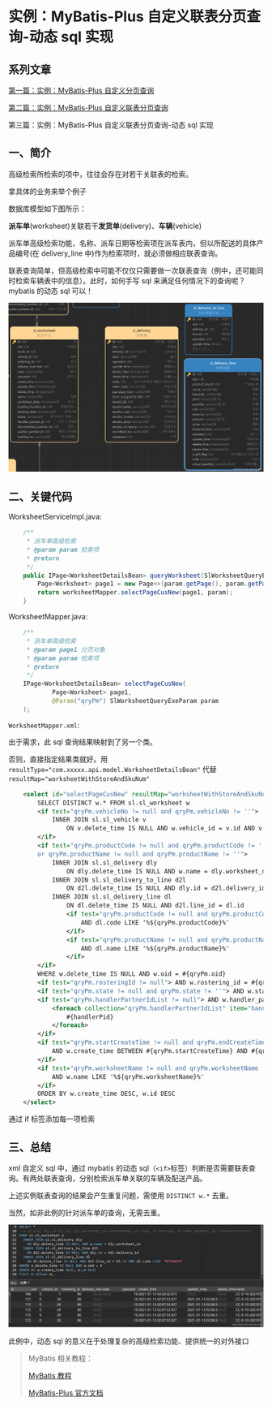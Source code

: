 # 实例：MyBatis-Plus 自定义联表分页查询-动态 sql 实现

## 系列文章

[第一篇：实例：MyBatis-Plus 自定义分页查询](./custom-paged-query.md)

[第二篇：实例：MyBatis-Plus 自定义联表分页查询](./custom-paged-query-join-sql.md)

第三篇：实例：MyBatis-Plus 自定义联表分页查询-动态 sql 实现

## 一、简介

高级检索所检索的项中，往往会存在对若干关联表的检索。

拿具体的业务来举个例子

数据库模型如下图所示：

**派车单**(worksheet)关联若干**发货单**(delivery)、**车辆**(vehicle)

派车单高级检索功能，名称、派车日期等检索项在派车表内，但以所配送的具体产品编号(在 delivery_line 中)作为检索项时，就必须做相应联表查询。

联表查询简单，但高级检索中可能不仅仅只需要做一次联表查询（例中，还可能同时检索车辆表中的信息）。此时，如何手写 sql 来满足任何情况下的查询呢？mybatis 的动态 sql 可以！

![在这里插入图片描述](./assets/202101131622218.png)

## 二、关键代码

WorksheetServiceImpl.java:

```java
    /**
     * 派车单高级检索
     * @param param 检索项
     * @return
     */
    public IPage<WorksheetDetailsBean> queryWorksheet(SlWorksheetQueryExeParam param) throws Exception {
        Page<Worksheet> page1 = new Page<>(param.getPage(), param.getPagesize());
        return worksheetMapper.selectPageCusNew(page1, param);
    }
```

WorksheetMapper.java:

```java
    /**
     * 派车单高级检索
     * @param page1 分页对象
     * @param param 检索项
     * @return
     */
    IPage<WorksheetDetailsBean> selectPageCusNew(
            Page<Worksheet> page1,
            @Param("qryPm") SlWorksheetQueryExeParam param
    );
```

`WorksheetMapper.xml`:

出于需求，此 sql 查询结果映射到了另一个类。

否则，直接指定结果类就好。用 `resultType="com.xxxxx.api.model.WorksheetDetailsBean"` 代替 `resultMap="worksheetWithStoreAndSkuNum"`

```xml
    <select id="selectPageCusNew" resultMap="worksheetWithStoreAndSkuNum">
        SELECT DISTINCT w.* FROM sl.sl_worksheet w
        <if test="qryPm.vehicleNo != null and qryPm.vehicleNo != ''">
            INNER JOIN sl.sl_vehicle v
                ON v.delete_time IS NULL AND w.vehicle_id = v.id AND v.license LIKE '%${qryPm.vehicleNo}%'
        </if>
        <if test="qryPm.productCode != null and qryPm.productCode != ''
        or qryPm.productName != null and qryPm.productName != ''">
            INNER JOIN sl.sl_delivery dly
                ON dly.delete_time IS NULL AND w.name = dly.worksheet_no
            INNER JOIN sl.sl_delivery_to_line d2l
                ON d2l.delete_time IS NULL AND dly.id = d2l.delivery_id
            INNER JOIN sl.sl_delivery_line dl
                ON dl.delete_time IS NULL AND d2l.line_id = dl.id
                <if test="qryPm.productCode != null and qryPm.productCode != ''">
                    AND dl.code LIKE '%${qryPm.productCode}%'
                </if>
                <if test="qryPm.productName != null and qryPm.productName != ''">
                    AND dl.name LIKE '%${qryPm.productName}%'
                </if>
        </if>
        WHERE w.delete_time IS NULL AND w.oid = #{qryPm.oid}
        <if test="qryPm.rosteringId != null"> AND w.rostering_id = #{qryPm.rosteringId}</if>
        <if test="qryPm.state != null and qryPm.state != ''"> AND w.status = #{qryPm.state}</if>
        <if test="qryPm.handlerPartnerIdList != null"> AND w.handler_partner_id IN
            <foreach collection="qryPm.handlerPartnerIdList" item="handlerPid" open="(" close=")" separator=",">
                #{handlerPid}
            </foreach>
        </if>
        <if test="qryPm.startCreateTime != null and qryPm.endCreateTime != null">
            AND w.create_time BETWEEN #{qryPm.startCreateTime} AND #{qryPm.endCreateTime}
        </if>
        <if test="qryPm.worksheetName != null and qryPm.worksheetName != ''">
            AND w.name LIKE '%${qryPm.worksheetName}%'
        </if>
        ORDER BY w.create_time DESC, w.id DESC
    </select>
```

通过 if 标签添加每一项检索

## 三、总结

xml 自定义 sql 中，通过 mybatis 的动态 sql（`<if>`标签）判断是否需要联表查询。有两处联表查询，分别检索派车单关联的车辆及配送产品。

上述实例联表查询的结果会产生重复问题，需使用 `DISTINCT w.*` 去重。

当然，如非此例的针对派车单的查询，无需去重。

![在这里插入图片描述](./assets/2021011316563526.jpg)

此例中，动态 sql 的意义在于处理复杂的高级检索功能、提供统一的对外接口

> MyBatis 相关教程：
>
> [MyBatis 教程](https://mybatis.org/mybatis-3/zh/)
>
> [MyBatis-Plus 官方文档](https://mp.baomidou.com/guide/)
